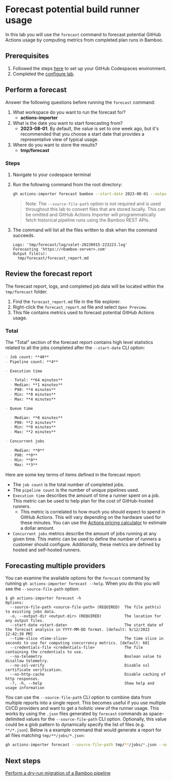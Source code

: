 # Forecast potential build runner usage

In this lab you will use the `forecast` command to forecast potential GitHub Actions usage by computing metrics from completed plan runs in Bamboo.

## Prerequisites

1. Followed the steps [here](./readme.md#configure-your-codespace) to set up your GitHub Codespaces environment.
2. Completed the [configure lab](./1-configure.md#configuring-credentials).

## Perform a forecast

Answer the following questions before running the `forecast` command:

1. What workspace do you want to run the forecast for?
    - **actions-importer**
2. What is the date you want to start forecasting from?
    - **2023-08-01**. By default, the value is set to one week ago, but it's recommended that you choose a start date that provides a representative view of typical usage.
3. Where do you want to store the results?
    - **tmp/forecast**

### Steps

1. Navigate to your codespace terminal
2. Run the following command from the root directory:

    ```bash
    gh actions-importer forecast bamboo --start-date 2023-08-01 --output-dir tmp/forecast --source-file-path bamboo/**/source_files/*.json
    ```
    > Note: The `--source-file-path` option is not required and is used throughout this lab to convert files that are stored locally. This can be omitted and GitHub Actions Importer will programmatically fetch historical pipeline runs using the Bamboo REST APIs.
3. The command will list all the files written to disk when the command succeeds.
    ```console
    Logs: 'tmp/forecast/log/valet-20230915-223223.log'
    Forecasting 'https://<bamboo-server>.com'
    Output file(s):
      tmp/forecast/forecast_report.md
    ```
## Review the forecast report
The forecast report, logs, and completed job data will be located within the `tmp/forecast` folder.
1. Find the `forecast_report.md` file in the file explorer.
2. Right-click the `forecast_report.md` file and select `Open Preview`.
3. This file contains metrics used to forecast potential GitHub Actions usage.

### Total

The "Total" section of the forecast report contains high level statistics related to all the jobs completed after the `--start-date` CLI option:

```md
- Job count: **40**
- Pipeline count: **4**

- Execution time

  - Total: **64 minutes**
  - Median: **1 minutes**
  - P90: **4 minutes**
  - Min: **0 minutes**
  - Max: **4 minutes**

- Queue time

  - Median: **0 minutes**
  - P90: **2 minutes**
  - Min: **0 minutes**
  - Max: **2 minutes**

- Concurrent jobs

  - Median: **0**
  - P90: **0**
  - Min: **0**
  - Max: **3**
```

Here are some key terms of items defined in the forecast report:
- The `job count` is the total number of completed jobs.
- The `pipeline count` is the number of unique pipelines used.
- `Execution time` describes the amount of time a runner spent on a job. This metric can be used to help plan for the cost of GitHub-hosted runners.
  - This metric is correlated to how much you should expect to spend in GitHub Actions. This will vary depending on the hardware used for these minutes. You can use the [Actions pricing calculator](https://github.com/pricing/calculator) to estimate a dollar amount.
- `Concurrent jobs` metrics describe the amount of jobs running at any given time. This metric can be used to define the number of runners a customer should configure.
Additionally, these metrics are defined by hosted and self-hosted runners.
## Forecasting multiple providers
You can examine the available options for the `forecast` command by running `gh actions-importer forecast --help`. When you do this you will see the `--source-file-path` option:
```console
$ gh actions-importer forecast -h
Options:
  --source-file-path <source-file-path> (REQUIRED)  The file path(s) to existing jobs data.
  -o, --output-dir <output-dir> (REQUIRED)          The location for any output files.
  --start-date <start-date>                         The start date of the forecast analysis in YYYY-MM-DD format. [default: 9/12/2022 12:42:39 PM]
  --time-slice <time-slice>                         The time slice in seconds to use for computing concurrency metrics. [default: 60]
  --credentials-file <credentials-file>             The file containing the credentials to use.
  --no-telemetry                                    Boolean value to disallow telemetry.
  --no-ssl-verify                                   Disable ssl certificate verification.
  --no-http-cache                                   Disable caching of http responses.
  -?, -h, --help                                    Show help and usage information
```
You can use the `--source-file-path` CLI option to combine data from multiple reports into a single report. This becomes useful if you use multiple CI/CD providers and want to get a holistic view of the runner usage. This works by using the `.json` files generated by `forecast` commands as space-delimited values for the `--source-file-path` CLI option. Optionally, this value could be a glob pattern to dynamically specify the list of files (e.g. `**/*.json`).
Below is a example command that would generate a report for all files matching `tmp/**/jobs/*.json`:
```bash
gh actions-importer forecast --source-file-path tmp/**/jobs/*.json --output-dir tmp/forecast-combined
```
## Next steps
[Perform a dry-run migration of a Bamboo pipeline](4-dry-run.md)
